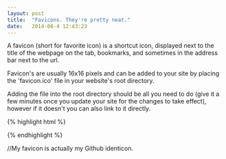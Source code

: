 ```yaml
---
layout: post
title:  "Favicons. They're pretty neat."
date:   2014-08-4 12:43:23
---
```


A favicon (short for favorite icon) is a shortcut icon, displayed next to the title of the webpage on the tab, bookmarks, and sometimes in the address bar next to the url. 

Favicon's are usually 16x16 pixels and can be added to your site by placing the 'favicon.ico' file in your website's root directory. 

Adding the file into the root directory should be all you need to do (give it a few minutes once you update your site for the changes to take effect), however if it doesn't you can also link to it directly. 

{% highlight html %}
<link rel='shortcut icon' type='image/ico' href='favicon.ico' /> 
{% endhighlight %}


//My favicon is actually my Github identicon.
